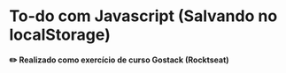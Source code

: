 <h1> To-do com Javascript (Salvando no localStorage)</h1>

<b>✏️ Realizado como exercício de curso Gostack (Rocktseat)</b>

